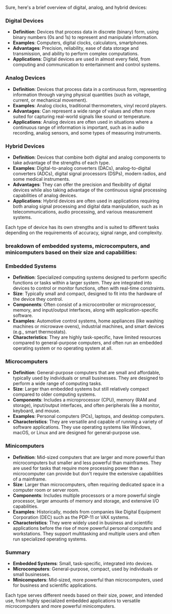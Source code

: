Sure, here's a brief overview of digital, analog, and hybrid devices:

### **Digital Devices**
- **Definition**: Devices that process data in discrete (binary) form, using binary numbers (0s and 1s) to represent and manipulate information.
- **Examples**: Computers, digital clocks, calculators, smartphones.
- **Advantages**: Precision, reliability, ease of data storage and transmission, and ability to perform complex computations.
- **Applications**: Digital devices are used in almost every field, from computing and communication to entertainment and control systems.

### **Analog Devices**
- **Definition**: Devices that process data in a continuous form, representing information through varying physical quantities (such as voltage, current, or mechanical movement).
- **Examples**: Analog clocks, traditional thermometers, vinyl record players.
- **Advantages**: Can represent a wide range of values and often more suited for capturing real-world signals like sound or temperature.
- **Applications**: Analog devices are often used in situations where a continuous range of information is important, such as in audio recording, analog sensors, and some types of measuring instruments.

### **Hybrid Devices**
- **Definition**: Devices that combine both digital and analog components to take advantage of the strengths of each type.
- **Examples**: Digital-to-analog converters (DACs), analog-to-digital converters (ADCs), digital signal processors (DSPs), modern radios, and some medical instruments.
- **Advantages**: They can offer the precision and flexibility of digital devices while also taking advantage of the continuous signal processing capabilities of analog devices.
- **Applications**: Hybrid devices are often used in applications requiring both analog signal processing and digital data manipulation, such as in telecommunications, audio processing, and various measurement systems.

Each type of device has its own strengths and is suited to different tasks depending on the requirements of accuracy, signal range, and complexity.

### breakdown of embedded systems, microcomputers, and minicomputers based on their size and capabilities:

### **Embedded Systems**

- **Definition**: Specialized computing systems designed to perform specific functions or tasks within a larger system. They are integrated into devices to control or monitor functions, often with real-time constraints.
- **Size**: Typically small and compact, designed to fit into the hardware of the device they control.
- **Components**: Often consist of a microcontroller or microprocessor, memory, and input/output interfaces, along with application-specific software.
- **Examples**: Automotive control systems, home appliances (like washing machines or microwave ovens), industrial machines, and smart devices (e.g., smart thermostats).
- **Characteristics**: They are highly task-specific, have limited resources compared to general-purpose computers, and often run an embedded operating system or no operating system at all.

### **Microcomputers**

- **Definition**: General-purpose computers that are small and affordable, typically used by individuals or small businesses. They are designed to perform a wide range of computing tasks.
- **Size**: Larger than embedded systems but still relatively compact compared to older computing systems.
- **Components**: Includes a microprocessor (CPU), memory (RAM and storage), input/output interfaces, and often peripherals like a monitor, keyboard, and mouse.
- **Examples**: Personal computers (PCs), laptops, and desktop computers.
- **Characteristics**: They are versatile and capable of running a variety of software applications. They use operating systems like Windows, macOS, or Linux and are designed for general-purpose use.

### **Minicomputers**

- **Definition**: Mid-sized computers that are larger and more powerful than microcomputers but smaller and less powerful than mainframes. They are used for tasks that require more processing power than a microcomputer can provide but don't require the extensive capabilities of a mainframe.
- **Size**: Larger than microcomputers, often requiring dedicated space in a computer room or server room.
- **Components**: Includes multiple processors or a more powerful single processor, larger amounts of memory and storage, and extensive I/O capabilities.
- **Examples**: Historically, models from companies like Digital Equipment Corporation (DEC) such as the PDP-11 or VAX systems.
- **Characteristics**: They were widely used in business and scientific applications before the rise of more powerful personal computers and workstations. They support multitasking and multiple users and often run specialized operating systems.

### **Summary**

- **Embedded Systems**: Small, task-specific, integrated into devices.
- **Microcomputers**: General-purpose, compact, used by individuals or small businesses.
- **Minicomputers**: Mid-sized, more powerful than microcomputers, used for business and scientific applications.

Each type serves different needs based on their size, power, and intended use, from highly specialized embedded applications to versatile microcomputers and more powerful minicomputers.